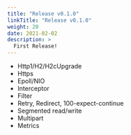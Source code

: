 ```yaml
---
title: "Release v0.1.0"
linkTitle: "Release v0.1.0"
weight: 20
date: 2021-02-02
description: >
  First Release!
---
```


- Http1/H2/H2cUpgrade
- Https
- Epoll/NIO
- Interceptor
- Filter
- Retry, Redirect, 100-expect-continue
- Segmented read/write
- Multipart
- Metrics